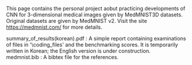 This page contains the personal project aobut practicing developments of CNN for 3-dimensional medical images given by MedMNIST3D datasets. <br />
Original datasets are given by MedMNIST v2. Visit the site https://medmnist.com/ for more details.

summary_of_results(korean).pdf : A simple report containing examinations of files in '\coding_files' and the benchmarking scores. It is temporarily written in Korean; the English version is under construction. <br />
medmnist.bib : A bibtex file for the references.
